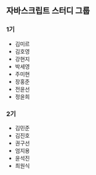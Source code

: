 ## 자바스크립트 스터디 그룹

### 1기
- 김미르
- 김호영
- 강현지
- 박세영
- 주미현
- 장홍준
- 전윤선
- 정윤희

### 2기
- 김민준
- 김진호
- 권구선
- 엄지용
- 윤석진
- 최원식
